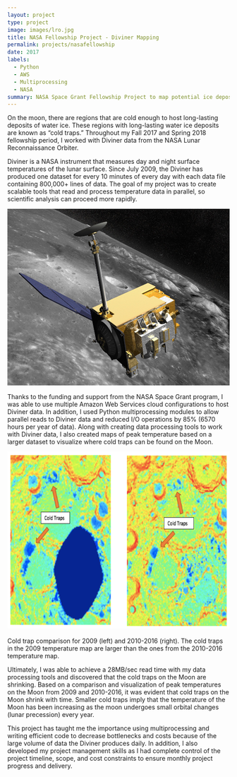 ```yaml
---
layout: project
type: project
image: images/lro.jpg
title: NASA Fellowship Project - Diviner Mapping
permalink: projects/nasafellowship
date: 2017
labels:
  - Python
  - AWS
  - Multiprocessing
  - NASA
summary: NASA Space Grant Fellowship Project to map potential ice deposits using data from the Lunar Reconnaissance Orbiter (LRO).
---
```


On the moon, there are regions that are cold enough to host long-lasting deposits of water ice. These regions with long-lasting water ice deposits are known as “cold traps.” Throughout my Fall 2017 and Spring 2018 fellowship period, I worked with Diviner data from the NASA Lunar Reconnaissance Orbiter.

Diviner is a NASA instrument that measures day and night surface temperatures of the lunar surface.
Since July 2009, the Diviner has produced one dataset for every 10 minutes of every day with each data file containing 800,000+ lines of data.
The goal of my project was to create scalable tools that read and process temperature data in parallel, so scientific analysis can proceed more rapidly.

<img src="/images/lro.jpg" width="700" height="400" class="ui huge floated rounded image">

Thanks to the funding and support from the NASA Space Grant program, I was able to use multiple Amazon Web Services cloud configurations to host Diviner data.
In addition, I used Python multiprocessing modules to allow parallel reads to Diviner data and reduced I/O operations by 85% (6570 hours per year of data).
Along with creating data processing tools to work with Diviner data, I also created maps of peak temperature based on a larger dataset to visualize where cold traps can be found on the Moon.

<img src="/images/lrocomp.png" width="700" height="400" class="ui huge floated rounded image">
<br><br>

  <div class="ui message">
    <div class="header">Cold trap comparison for 2009 (left) and 2010-2016 (right). The cold traps in the 2009 temperature map are larger than the ones from the 2010-2016 temperature map.</div>
  </div>


Ultimately, I was able to achieve a 28MB/sec read time with my data processing tools and discovered that the cold traps on the Moon are shrinking.
Based on a comparison and visualization of peak temperatures on the Moon from 2009 and 2010-2016, it was evident that cold traps on the Moon shrink with time.
Smaller cold traps imply that the temperature of the Moon has been increasing as the moon undergoes small orbital changes (lunar precession) every year.

This project has taught me the importance using multiprocessing and writing efficient code to decrease bottlenecks and costs because of the large volume of data the Diviner produces daily.
In addition, I also developed my project management skills as I had complete control of the project timeline, scope, and cost constraints to ensure monthly project progress and delivery.
